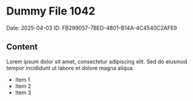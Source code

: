 # Dummy File 1042

Date: 2025-04-03
ID: FB299057-7BED-4801-B14A-4C4540C2AFE9

## Content

Lorem ipsum dolor sit amet, consectetur adipiscing elit.
Sed do eiusmod tempor incididunt ut labore et dolore magna aliqua.

* Item 1
* Item 2
* Item 3

